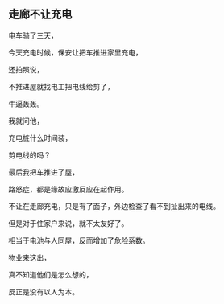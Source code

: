 ## 走廊不让充电

 电车骑了三天，
 
 今天充电时候，保安让把车推进家里充电，

 还拍照说， 
 
 不推进屋就找电工把电线给剪了，
 
 牛逼轰轰。
 
 我就问他，
 
充电桩什么时间装，

剪电线的吗？
 
最后我把车推进了屋，

路怒症，都是缘故应激反应在起作用。


不让在走廊充电，只是有了面子，外边检查了看不到扯出来的电线。

但是对于住家户来说，就不太友好了。

相当于电池与人同屋，反而增加了危险系数。
 
物业来这出，

真不知道他们是怎么想的，

反正是没有以人为本。
